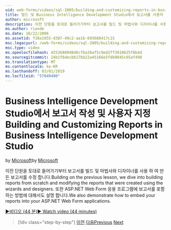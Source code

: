 ```yaml
---
uid: web-forms/videos/sql-2005/building-and-customizing-reports-in-business-intelligence-development-studio
title: 빌드 및 Business Intelligence Development Studio에서 보고서를 사용자 지정 | Microsoft Docs
author: microsoft
description: 이전 단원을 토대로 들어가기부터 보고서를 빌드 및 마법사와 디자이너를 사용 하 여 만든 보고서를 수정 합니다. 우리는 중...
ms.author: riande
ms.date: 10/22/2006
ms.assetid: f38a1055-d387-49c2-aa1b-693688417c15
msc.legacyurl: /web-forms/videos/sql-2005/building-and-customizing-reports-in-business-intelligence-development-studio
msc.type: video
ms.openlocfilehash: d2526809d8d6cf6a26af5c9ed2ff3910625f6b4d
ms.sourcegitcommit: 24b1f6decbb17bb22a45166e5fdb0845c65af498
ms.translationtype: MT
ms.contentlocale: ko-KR
ms.lasthandoff: 03/01/2019
ms.locfileid: "57049490"
---
```

<a name="building-and-customizing-reports-in-business-intelligence-development-studio"></a><span data-ttu-id="a490d-104">Business Intelligence Development Studio에서 보고서 작성 및 사용자 지정</span><span class="sxs-lookup"><span data-stu-id="a490d-104">Building and Customizing Reports in Business Intelligence Development Studio</span></span>
====================
<span data-ttu-id="a490d-105">by [Microsoft](https://github.com/microsoft)</span><span class="sxs-lookup"><span data-stu-id="a490d-105">by [Microsoft](https://github.com/microsoft)</span></span>

<span data-ttu-id="a490d-106">이전 단원을 토대로 들어가기부터 보고서를 빌드 및 마법사와 디자이너를 사용 하 여 만든 보고서를 수정 합니다.</span><span class="sxs-lookup"><span data-stu-id="a490d-106">Building on the previous lesson, we dive into building reports from scratch and modifying the reports that were created using the wizards and designers.</span></span> <span data-ttu-id="a490d-107">또한 ASP.NET Web Form 응용 프로그램에 보고서를 포함 하는 방법에 대해서도 설명 합니다.</span><span class="sxs-lookup"><span data-stu-id="a490d-107">We also demonstrate how to embed your reports into your ASP.NET Web Form applications.</span></span>

[<span data-ttu-id="a490d-108">&#9654;비디오 (44 분)</span><span class="sxs-lookup"><span data-stu-id="a490d-108">&#9654; Watch video (44 minutes)</span></span>](https://channel9.msdn.com/Blogs/ASP-NET-Site-Videos/building-and-customizing-reports-in-business-intelligence-development-studio)

> [!div class="step-by-step"]
> <span data-ttu-id="a490d-109">[이전](getting-started-with-reporting-services.md)
> [다음](creating-and-using-stored-procedures.md)</span><span class="sxs-lookup"><span data-stu-id="a490d-109">[Previous](getting-started-with-reporting-services.md)
[Next](creating-and-using-stored-procedures.md)</span></span>
